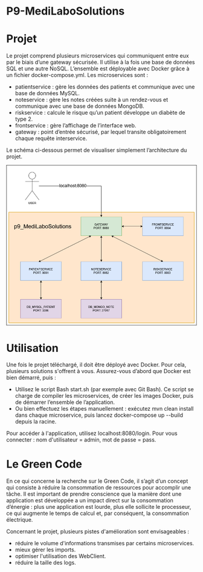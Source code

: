 # P9-MediLaboSolutions

# Projet
Le projet comprend plusieurs microservices qui communiquent entre eux par le biais d’une gateway sécurisée. Il utilise à la fois une base de données SQL et une autre NoSQL.
L’ensemble est déployable avec Docker grâce à un fichier docker-compose.yml.
Les microservices sont : 
- patientservice : gère les données des patients et communique avec une base de données MySQL.
- noteservice : gère les notes créées suite à un rendez-vous et communique avec une base de données MongoDB.
- riskservice : calcule le risque qu’un patient développe un diabète de type 2.
- frontservice : gère l’affichage de l’interface web.
- gateway : point d’entrée sécurisé, par lequel transite obligatoirement chaque requête interservice.

Le schéma ci-dessous permet de visualiser simplement l’architecture du projet.

![P9_architecture.png](P9_architecture.png)

# Utilisation

Une fois le projet téléchargé, il doit être déployé avec Docker. Pour cela, plusieurs solutions s'offrent à vous.
Assurez-vous d’abord que Docker est bien démarré, puis :
  - Utilisez le script Bash start.sh (par exemple avec Git Bash).
  Ce script se charge de compiler les microservices, de créer les images Docker, puis de démarrer l’ensemble de l’application.
  - Ou bien effectuez les étapes manuellement : exécutez mvn clean install dans chaque microservice, puis lancez docker-compose up --build depuis la racine.

Pour accéder à l'application, utilisez localhost:8080/login.
Pour vous connecter : nom d'utilisateur = admin, mot de passe = pass.

# Le Green Code

En ce qui concerne la recherche sur le Green Code, il s’agit d’un concept qui consiste à réduire la consommation de ressources pour accomplir une tâche.
Il est important de prendre conscience que la manière dont une application est développée a un impact direct sur la consommation d’énergie : plus une application est lourde, plus elle sollicite le processeur, ce qui augmente le temps de calcul et, par conséquent, la consommation électrique.

Concernant le projet, plusieurs pistes d'amélioration sont envisageables :
- réduire le volume d'informations transmises par certains microservices.
- mieux gérer les imports.
- optimiser l'utilisation des WebClient.
- réduire la taille des logs.
